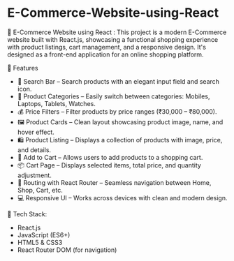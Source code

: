 # E-Commerce-Website-using-React

🛒 E-Commerce Website using React : This project is a modern E-Commerce website built with React.js, showcasing a functional shopping experience with product listings, cart management, and a responsive design. It's designed as a front-end application for an online shopping platform.

🌟 Features
- 🔎 Search Bar – Search products with an elegant input field and search icon.
- 📱 Product Categories – Easily switch between categories: Mobiles, Laptops, Tablets, Watches.
- 💰 Price Filters – Filter products by price ranges (₹30,000 – ₹80,000).
- 🖼️ Product Cards – Clean layout showcasing product image, name, and hover effect.
- 🛍️ Product Listing – Displays a collection of products with image, price, and details.
- 🛒 Add to Cart – Allows users to add products to a shopping cart.
- 📦 Cart Page – Displays selected items, total price, and quantity adjustment.
- 🧭 Routing with React Router – Seamless navigation between Home, Shop, Cart, etc.
- 💻 Responsive UI – Works across devices with clean and modern design.

  
🚀 Tech Stack:
- React.js
- JavaScript (ES6+)
- HTML5 & CSS3
- React Router DOM (for navigation)
